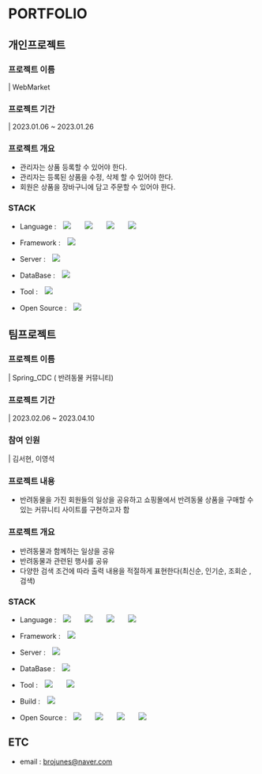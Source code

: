 # PORTFOLIO

## 개인프로젝트

### 프로젝트 이름
| WebMarket

### 프로젝트 기간
| 2023.01.06 ~ 2023.01.26

### 프로젝트 개요
- 관리자는 상품 등록할 수 있어야 한다.
- 관리자는 등록된 상품을 수정, 삭제 할 수 있어야 한다.
- 회원은 상품을 장바구니에 담고 주문할 수 있어야 한다.


### STACK
- Language : 
<img src="https://img.shields.io/badge/JAVA-007396?style=flat-square&logo=JAVA&logoColor=white" style="height : auto; margin-left : 10px; margin-right : 10px;"/></a>&nbsp;
<img src="https://img.shields.io/badge/HTML-E34F26?style=flat-square&logo=HTML5&logoColor=white" style="height : auto; margin-left : 10px; margin-right : 10px;"/></a>&nbsp;
<img src="https://img.shields.io/badge/CSS-1572B6?style=flat-square&logo=CSS3&logoColor=white" style="height : auto; margin-left : 10px; margin-right : 10px;"/></a>&nbsp;
<img src="https://img.shields.io/badge/JavaScript-F7DF1E?style=flat-square&logo=JavaScript&logoColor=black" style="height : auto; margin-left : 10px; margin-right : 10px;"/></a>&nbsp;

- Framework : <img src="https://img.shields.io/badge/JSP-007396?style=flat-square&logo=JAVA&logoColor=white" style="height : auto; margin-left : 10px; margin-right : 10px;"/></a>&nbsp;

- Server : <img src="https://img.shields.io/badge/APACHE%20TOMCAT-F8DC75?style=flat-square&logo=apachetomcat&logoColor=black" style="height : auto; margin-left : 10px; margin-right : 10px;"/></a>&nbsp;

- DataBase : <img src="https://img.shields.io/badge/MySQL-4479A1?style=flat-square&logo=MySQL&logoColor=white" style="height : auto; margin-left : 10px; margin-right : 10px;"/></a>&nbsp;

- Tool : <img src="https://img.shields.io/badge/Eclipse%20IDE-2C2255?style=flat-square&logo=Eclipse%20IDE&logoColor=white" style="height : auto; margin-left : 10px; margin-right : 10px;"/></a>&nbsp;

- Open Source : <img src="https://img.shields.io/badge/BOOTSTRAP-7952B3?style=flat-square&logo=bootstrap&logoColor=white" style="height : auto; margin-left : 10px; margin-right : 10px;"/></a>&nbsp;

## 팀프로젝트

### 프로젝트 이름
| Spring_CDC ( 반려동물 커뮤니티)

### 프로젝트 기간
| 2023.02.06 ~ 2023.04.10

### 참여 인원
| 김서현, 이영석

### 프로젝트 내용
- 반려동물을 가진 회원들의 일상을 공유하고 쇼핑몰에서 반려동물 상품을 구매할 수 있는 커뮤니티 사이트를 구현하고자 함

### 프로젝트 개요
- 반려동물과 함께하는 일상을 공유
- 반려동물과 관련된 행사를 공유
- 다양한 검색 조건에 따라 출력 내용을 적절하게 표현한다(최신순, 인기순, 조회순 , 검색)



### STACK
- Language : 
<img src="https://img.shields.io/badge/JAVA-007396?style=flat-square&logo=JAVA&logoColor=white" style="height : auto; margin-left : 10px; margin-right : 10px;"/></a>&nbsp;
<img src="https://img.shields.io/badge/HTML-E34F26?style=flat-square&logo=HTML5&logoColor=white" style="height : auto; margin-left : 10px; margin-right : 10px;"/></a>&nbsp;
<img src="https://img.shields.io/badge/CSS-1572B6?style=flat-square&logo=CSS3&logoColor=white" style="height : auto; margin-left : 10px; margin-right : 10px;"/></a>&nbsp;
<img src="https://img.shields.io/badge/JavaScript-F7DF1E?style=flat-square&logo=JavaScript&logoColor=black" style="height : auto; margin-left : 10px; margin-right : 10px;"/></a>&nbsp;

- Framework :
<img src="https://img.shields.io/badge/Spring-6DB33F?style=flat-square&logo=Spring&logoColor=white" style="height : auto; margin-left : 10px; margin-right : 10px;"/></a>&nbsp;

- Server : <img src="https://img.shields.io/badge/APACHE%20TOMCAT-F8DC75?style=flat-square&logo=apachetomcat&logoColor=black" style="height : auto; margin-left : 10px; margin-right : 10px;"/></a>&nbsp;

- DataBase : <img src="https://img.shields.io/badge/MySQL-4479A1?style=flat-square&logo=MySQL&logoColor=white" style="height : auto; margin-left : 10px; margin-right : 10px;"/></a>&nbsp;

- Tool : 
<img src="https://img.shields.io/badge/Eclipse%20IDE-2C2255?style=flat-square&logo=Eclipse%20IDE&logoColor=white" style="height : auto; margin-left : 10px; margin-right : 10px;"/></a>&nbsp;
<img src="https://img.shields.io/badge/Visual%20Studio%20Code-007ACC?style=flat-square&logo=visualstudiocode&logoColor=white" style="height : auto; margin-left : 10px; margin-right : 10px;"/></a>&nbsp;

- Build : 
<img src="https://img.shields.io/badge/Apache%20Maven-C71A36?style=flat-square&logo=apachemaven&logoColor=white" style="height : auto; margin-left : 10px; margin-right : 10px;"/></a>&nbsp;

- Open Source :
<img src="https://img.shields.io/badge/JQuery-0769AD?style=flat-square&logo=JQuery&logoColor=white" style="height : auto; margin-left : 10px; margin-right : 10px;"/></a>&nbsp;
<img src="https://img.shields.io/badge/HTML5%20Geolocation%20API-E34F26?style=flat-square&logo=HTML5&logoColor=white" style="height : auto; margin-left : 10px; margin-right : 10px;"/></a>&nbsp;
<img src="https://img.shields.io/badge/카카오%20주소%20API-FFCD00?style=flat-square&logo=KAKAO&logoColor=black" style="height : auto; margin-left : 10px; margin-right : 10px;"/></a>&nbsp;
<img src="https://img.shields.io/badge/카카오%20지도%20API-FFCD00?style=flat-square&logo=KAKAO&logoColor=black" style="height : auto; margin-left : 10px; margin-right : 10px;"/></a>&nbsp;


## ETC
- email : brojunes@naver.com


